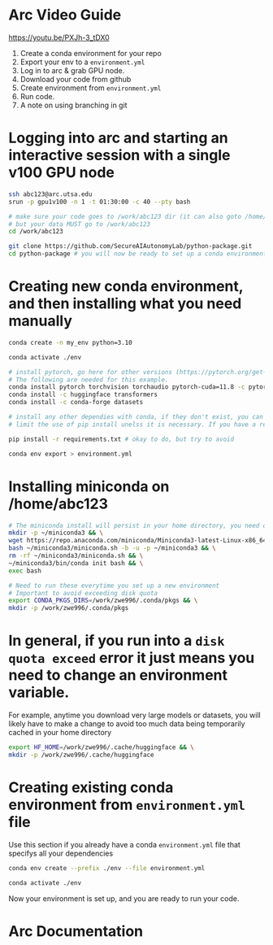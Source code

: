 # Arc Video Guide

https://youtu.be/PXJh-3_tDX0

1. Create a conda environment for your repo
2. Export your env to a `environment.yml`
3. Log in to arc & grab GPU node.
4. Download your code from github
5. Create environment from `environment.yml`
6. Run code.
7. A note on using branching in git

# Logging into arc and starting an interactive session with a single v100 GPU node
```bash
ssh abc123@arc.utsa.edu
srun -p gpu1v100 -n 1 -t 01:30:00 -c 40 --pty bash

# make sure your code goes to /work/abc123 dir (it can also goto /home/abc123 if you want)
# but your data MUST go to /work/abc123
cd /work/abc123

git clone https://github.com/SecureAIAutonomyLab/python-package.git
cd python-package # you will now be ready to set up a conda environment
```

# Creating new conda environment, and then installing what you need manually
```bash
conda create -n my_env python=3.10

conda activate ./env

# install pytorch, go here for other versions (https://pytorch.org/get-started/locally/)
# The following are needed for this example.
conda install pytorch torchvision torchaudio pytorch-cuda=11.8 -c pytorch-nightly -c nvidia
conda install -c huggingface transformers
conda install -c conda-forge datasets

# install any other dependies with conda, if they don't exist, you can use pip install instead
# limit the use of pip install unelss it is necessary. If you have a requirements.txt you can do the following

pip install -r requirements.txt # okay to do, but try to avoid

conda env export > environment.yml

```
# Installing miniconda on /home/abc123
```bash
# The miniconda install will persist in your home directory, you need only do this once
mkdir -p ~/miniconda3 && \
wget https://repo.anaconda.com/miniconda/Miniconda3-latest-Linux-x86_64.sh -O ~/miniconda3/miniconda.sh && \
bash ~/miniconda3/miniconda.sh -b -u -p ~/miniconda3 && \
rm -rf ~/miniconda3/miniconda.sh && \
~/miniconda3/bin/conda init bash && \
exec bash

# Need to run these everytime you set up a new environment
# Important to avoid exceeding disk quota
export CONDA_PKGS_DIRS=/work/zwe996/.conda/pkgs && \
mkdir -p /work/zwe996/.conda/pkgs
```

# In general, if you run into a `disk quota exceed` error it just means you need to change an environment variable.

For example, anytime you download very large models or datasets, you will likely have to make a change to avoid too much data being temporarily cached in your home directory

```bash
export HF_HOME=/work/zwe996/.cache/huggingface && \
mkdir -p /work/zwe996/.cache/huggingface
```


# Creating existing conda environment from `environment.yml` file
Use this section if you already have a conda `environment.yml` file that specifys all your dependencies

```bash
conda env create --prefix ./env --file environment.yml

conda activate ./env

```

Now your environment is set up, and you are ready to run your code.


# Arc Documentation

